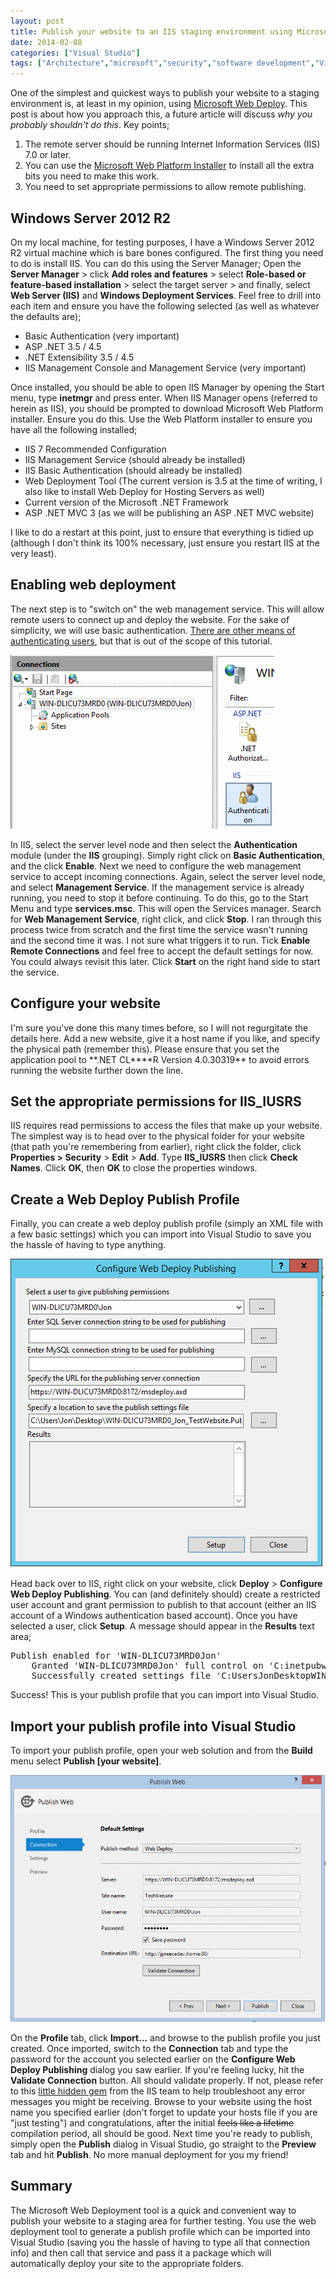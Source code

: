 ```yaml
---
layout: post
title: Publish your website to an IIS staging environment using Microsoft Web Deploy
date: 2014-02-08
categories: ["Visual Studio"]
tags: ["Architecture","microsoft","security","software development","Visual Studio"]
---
```


One of the simplest and quickest ways to publish your website to a staging environment is, at least in my opinion, using [Microsoft Web Deploy](http://www.iis.net/downloads/microsoft/web-deploy). This post is about how you approach this, a future article will discuss _why you probably shouldn't do this_. Key points;

1.  The remote server should be running Internet Information Services (IIS) 7.0 or later.
2.  You can use the [Microsoft Web Platform Installer](http://www.microsoft.com/web/downloads/platform.aspx) to install all the extra bits you need to make this work.
3.  You need to set appropriate permissions to allow remote publishing.

## Windows Server 2012 R2

On my local machine, for testing purposes, I have a Windows Server 2012 R2 virtual machine which is bare bones configured. The first thing you need to do is install IIS. You can do this using the Server Manager; Open the **Server Manager** > click **Add roles and features** > select **Role-based or feature-based installation** > select the target server > and finally, select **Web Server (IIS)** and **Windows Deployment Services**. Feel free to drill into each item and ensure you have the following selected (as well as whatever the defaults are);

* Basic Authentication (very important)
* ASP .NET 3.5 / 4.5
* .NET Extensibility 3.5 / 4.5
* IIS Management Console and Management Service (very important)

Once installed, you should be able to open IIS Manager by opening the Start menu, type **inetmgr** and press enter. When IIS Manager opens (referred to herein as IIS), you should be prompted to download Microsoft Web Platform installer. Ensure you do this. Use the Web Platform installer to ensure you have all the following installed;

* IIS 7 Recommended Configuration
* IIS Management Service (should already be installed)
* IIS Basic Authentication (should already be installed)
* Web Deployment Tool (The current version is 3.5 at the time of writing, I also like to install Web Deploy for Hosting Servers as well)
* Current version of the Microsoft .NET Framework
* ASP .NET MVC 3 (as we will be publishing an ASP .NET MVC website)

I like to do a restart at this point, just to ensure that everything is tidied up (although I don't think its 100% necessary, just ensure you restart IIS at the very least).

## Enabling web deployment

The next step is to "switch on" the web management service. This will allow remote users to connect up and deploy the website. For the sake of simplicity, we will use basic authentication. [There are other means of authenticating users](<http://technet.microsoft.com/en-us/library/cc733010(v=ws.10).aspx>), but that is out of the scope of this tutorial.

![Authentication](authentication1.png)

In IIS, select the server level node and then select the **Authentication** module (under the **IIS** grouping). Simply right click on **Basic Authentication**, and the click **Enable**. Next we need to configure the web management service to accept incoming connections. Again, select the server level node, and select **Management Service**. If the management service is already running, you need to stop it before continuing. To do this, go to the Start Menu and type **services.msc**. This will open the Services manager. Search for **Web Management Service**, right click, and click **Stop**. I ran through this process twice from scratch and the first time the service wasn't running and the second time it was. I not sure what triggers it to run. Tick **Enable Remote Connections** and feel free to accept the default settings for now. You could always revisit this later. Click **Start** on the right hand side to start the service.

## Configure your website

I'm sure you've done this many times before, so I will not regurgitate the details here. Add a new website, give it a host name if you like, and specify the physical path (remember this). Please ensure that you set the application pool to **.NET CL\*\***R Version 4.0.30319\*\* to avoid errors running the website further down the line.

## Set the appropriate permissions for IIS_IUSRS

IIS requires read permissions to access the files that make up your website. The simplest way is to head over to the physical folder for your website (that path you're remembering from earlier), right click the folder, click **Properties > Security** > **Edit** > **Add**. Type **IIS_IUSRS** then click **Check Names**. Click **OK**, then **OK** to close the properties windows.

## Create a Web Deploy Publish Profile

Finally, you can create a web deploy publish profile (simply an XML file with a few basic settings) which you can import into Visual Studio to save you the hassle of having to type anything.

![image](image2.png)

Head back over to IIS, right click on your website, click **Deploy** > **Configure Web Deploy Publishing**. You can (and definitely should) create a restricted user account and grant permission to publish to that account (either an IIS account of a Windows authentication based account). Once you have selected a user, click **Setup**. A message should appear in the **Results** text area;

<pre>Publish enabled for 'WIN-DLICU73MRD0Jon'
    Granted 'WIN-DLICU73MRD0Jon' full control on 'C:inetpubwwwroottestwebsite'
    Successfully created settings file 'C:UsersJonDesktopWIN-DLICU73MRD0_Jon_TestWebsite.PublishSettings'
</pre>

Success! This is your publish profile that you can import into Visual Studio.

## Import your publish profile into Visual Studio

To import your publish profile, open your web solution and from the **Build** menu select **Publish [your website]**.

![PublishWeb](publishweb1.png)

On the **Profile** tab, click **Import...** and browse to the publish profile you just created. Once imported, switch to the **Connection** tab and type the password for the account you selected earlier on the **Configure Web Deploy Publishing** dialog you saw earlier. If you're feeling lucky, hit the **Validate Connection** button. All should validate properly. If not, please refer to this [little hidden gem](http://www.iis.net/learn/publish/troubleshooting-web-deploy/troubleshooting-web-deploy-problems-with-visual-studio) from the IIS team to help troubleshoot any error messages you might be receiving. Browse to your website using the host name you specified earlier (don't forget to update your hosts file if you are "just testing") and congratulations, after the initial <span style="text-decoration:line-through;">feels like a lifetime</span> compilation period, all should be good. Next time you're ready to publish, simply open the **Publish** dialog in Visual Studio, go straight to the **Preview** tab and hit **Publish**. No more manual deployment for you my friend!

## Summary

The Microsoft Web Deployment tool is a quick and convenient way to publish your website to a staging area for further testing. You use the web deployment tool to generate a publish profile which can be imported into Visual Studio (saving you the hassle of having to type all that connection info) and then call that service and pass it a package which will automatically deploy your site to the appropriate folders.
